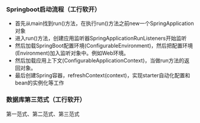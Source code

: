 ### Springboot启动流程（工行软开）

- 首先从main找到run()方法，在执行run()方法之前new一个SpringApplication对象
- 进入run()方法，创建应用监听器SpringApplicationRunListeners开始监听
- 然后加载SpringBoot配置环境(ConfigurableEnvironment)，然后把配置环境(Environment)加入监听对象中。例如Web环境。
- 然后加载应用上下文(ConfigurableApplicationContext)，当做run方法的返回对象。
- 最后创建Spring容器，refreshContext(context)，实现starter自动化配置和bean的实例化等工作


### 数据库第三范式（工行软开）

第一范式、第二范式、第三范式